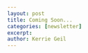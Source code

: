```yaml
---
layout: post
title: Coming Soon...
categories: [newsletter]
excerpt:
author: Kerrie Geil
---
```


<!-- at release of newsletter, change title to USDA ARS SCINet Newsletter: December 2019 -->
<!-- [external link to December 2019 Newsletter](address) -->
